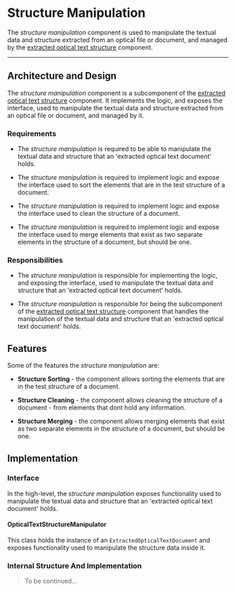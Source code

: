 # Structure Manipulation

The *structure manipulation* component is used to manipulate the textual data and structure extracted from an optical 
file or document, and managed by the [extracted optical text structure](../extracted_optical_text_structure.md) component.

---

## Architecture and Design

The *structure manipulation* component is a subcomponent of the [extracted optical text structure](../extracted_optical_text_structure.md)
component. It implements the logic, and exposes the interface, used to manipulate the textual data and structure 
extracted from an optical file or document, and managed by it.

### Requirements

- The *structure manipulation* is required to be able to manipulate the textual data and structure that an 
  'extracted optical text document' holds.

- The *structure manipulation* is required to implement logic and expose the interface used to sort the elements that 
  are in the test structure of a document.

- The *structure manipulation* is required to implement logic and expose the interface used to clean the structure of
  a document.

- The *structure manipulation* is required to implement logic and expose the interface used to merge elements that exist
  as two separate elements in the structure of a document, but should be one.

### Responsibilities

- The *structure manipulation* is responsible for implementing the logic, and exposing the interface, used to manipulate 
  the textual data and structure that an 'extracted optical text document' holds.

- The *structure manipulation* is responsible for being the subcomponent of the [extracted optical text structure](../extracted_optical_text_structure.md)
  component that handles the manipulation of the textual data and structure that an 'extracted optical text document' 
  holds.

## Features

Some of the features the *structure manipulation* are:

- **Structure Sorting** - the component allows sorting the elements that are in the test structure of a document.

- **Structure Cleaning** - the component allows cleaning the structure of a document - from elements that dont hold any
  information.

- **Structure Merging** - the component allows merging elements that exist as two separate elements in the structure of
  a document, but should be one.

## Implementation

### Interface

In the high-level, the *structure manipulation* exposes functionality used to manipulate the textual data and structure
that an 'extracted optical text document' holds.

#### OpticalTextStructureManipulator

This class holds the instance of an `ExtractedOpticalTextDocument` and exposes functionality used to manipulate the
structure data inside it.

### Internal Structure And Implementation

> To be continued...
